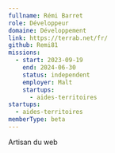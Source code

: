 ```yaml
---
fullname: Rémi Barret
role: Développeur
domaine: Développement
link: https://terrab.net/fr/
github: Remi81
missions:
  - start: 2023-09-19
    end: 2024-06-30
    status: independent
    employer: Malt
    startups:
      - aides-territoires
startups:
  - aides-territoires
memberType: beta
---
```

Artisan du web